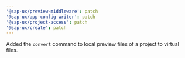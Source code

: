 ```yaml
---
'@sap-ux/preview-middleware': patch
'@sap-ux/app-config-writer': patch
'@sap-ux/project-access': patch
'@sap-ux/create': patch
---
```


Added the `convert` command to local preview files of a project to virtual files.
